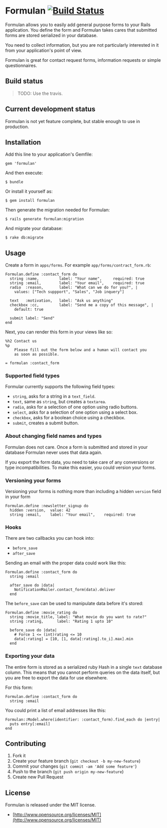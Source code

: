 # Formulan [![Build Status](https://secure.travis-ci.org/ariejan/formulan.png)](http://travis-ci.org/ariejan/formulan)

Formulan allows you to easily add general purpose forms to your Rails application. You define the form and Formulan takes cares that submitted forms are stored serialized in your database.

You need to collect information, but you are not particularly interested in it from your application's point of view.

Formulan is great for contact request forms, information requests or simple questionnaires.

## Build status

> TODO: Use the travis.

## Current development status

Formulan is not yet feature complete, but stable enough to use in production.

## Installation

Add this line to your application's Gemfile:

    gem 'formulan'

And then execute:

    $ bundle

Or install it yourself as:

    $ gem install formulan

Then generate the migration needed for Formulan:

    $ rails generate formulan:migration

And migrate your database:

    $ rake db:migrate

## Usage

Create a form in `apps/forms`. For example `app/forms/contract_form.rb`:

    Formulan.define :contact_form do
      string :name,         label: "Your name",     required: true
      string :email,        label: "Your email",    required: true
      radio  :reason,       label: "What can we do for you?", |
        values: ["Tech suppport", "Sales", "Job inquery"]

      text   :motivation,   label: "Ask us anything"
      checkbox :cc,         label: "Send me a copy of this message", |
        default: true

      submit label: "Send"
    end

Next, you can render this form in your views like so:

    %h2 Contact us
    %p
        Please fill out the form below and a human will contact you
        as soon as possible.
        
    = formulan :contact_form
    
### Supported field types

Formular currently supports the following field types:

 * `string`, asks for a string in a `text_field`.
 * `text`, same as `string`, but creates a `textarea`.
 * `radio`, asks for a selection of one option using radio buttons.
 * `select`, asks for a selection of one option using a select box.
 * `checkbox`, asks for a boolean choice using a checkbox.
 * `submit`, creates a submit button.
    
### About changing field names and types

Formulan does not care. Once a form is submitted and stored in your database
Formulan never uses that data again.

If you export the form data, you need to take care of any conversions or
type incompatibilities. To make this easier, you could version your forms.

### Versioning your forms

Versioning your forms is nothing more than including a hidden `version` field in your form

    Formulan.define :newsletter_signup do
      hidden :version,  value: 42
      string :email,    label: "Your email",    required: true
      
### Hooks

There are two callbacks you can hook into:

 * `before_save`
 * `after_save`
 
Sending an email with the proper data could work like this:

    Formulan.define :contact_form do
      string :email
      
      after_save do |data|
        NotificationMailer.contact_form(data).deliver
      end
      
The `before_save` can be used to manipulate data before it's stored:

    Formulan.define :movie_rating do
      string :movie_title, label: "What movie do you want to rate?"
      string :rating,      label: "Rating 1 upto 10"
      
      before_save do |data|
        # Force 1 <= (int)rating <= 10
        data[:rating] = [10, [1, data[:rating].to_i].max].min
      end
      
### Exporting your data

The entire form is stored as a serialized ruby Hash in a single `text` database column. This means that you cannot perform queries on the data itself, but you are free to export the data for use elsewhere.

For this form: 

    Formulan.define :contact_form do
      string :email

You could print a list of email addresses like this:

    Formulan::Model.where(identifier: :contact_form).find_each do |entry|
      puts entry[:email]
    end


## Contributing

1. Fork it
2. Create your feature branch (`git checkout -b my-new-feature`)
3. Commit your changes (`git commit -am 'Add some feature'`)
4. Push to the branch (`git push origin my-new-feature`)
5. Create new Pull Request

## License

Formulan is released under the MIT license.

 * [http://www.opensource.org/licenses/MIT](http://www.opensource.org/licenses/MIT)
